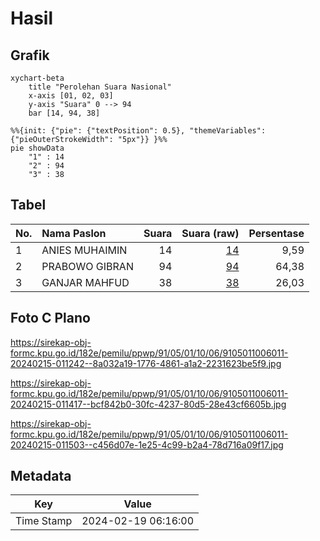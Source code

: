 # Hasil

## Grafik

```mermaid
xychart-beta
    title "Perolehan Suara Nasional"
    x-axis [01, 02, 03]
    y-axis "Suara" 0 --> 94
    bar [14, 94, 38]
```

```mermaid
%%{init: {"pie": {"textPosition": 0.5}, "themeVariables": {"pieOuterStrokeWidth": "5px"}} }%%
pie showData
    "1" : 14
    "2" : 94
    "3" : 38
```

## Tabel

| No. | Nama Paslon    | Suara | Suara (raw) | Persentase |
|:--- |:-------------- | -----:| -----------:| ----------:|
| 1   | ANIES MUHAIMIN | 14    | [14][p-1]   | 9,59       |
| 2   | PRABOWO GIBRAN | 94    | [94][p-2]   | 64,38      |
| 3   | GANJAR MAHFUD  | 38    | [38][p-3]   | 26,03      |


[p-1]: https://github.com/gigit-pemilu/pemilu-2024/blob/main/pilpres/hitung-suara/sub/91-papua/sub/05-kepulauan-yapen/sub/01-yapen-selatan/sub/1006-serui-jaya/sub/011-tps/sub/paslon-1.txt
[p-2]: https://github.com/gigit-pemilu/pemilu-2024/blob/main/pilpres/hitung-suara/sub/91-papua/sub/05-kepulauan-yapen/sub/01-yapen-selatan/sub/1006-serui-jaya/sub/011-tps/sub/paslon-2.txt
[p-3]: https://github.com/gigit-pemilu/pemilu-2024/blob/main/pilpres/hitung-suara/sub/91-papua/sub/05-kepulauan-yapen/sub/01-yapen-selatan/sub/1006-serui-jaya/sub/011-tps/sub/paslon-3.txt

## Foto C Plano

https://sirekap-obj-formc.kpu.go.id/182e/pemilu/ppwp/91/05/01/10/06/9105011006011-20240215-011242--8a032a19-1776-4861-a1a2-2231623be5f9.jpg

https://sirekap-obj-formc.kpu.go.id/182e/pemilu/ppwp/91/05/01/10/06/9105011006011-20240215-011417--bcf842b0-30fc-4237-80d5-28e43cf6605b.jpg

https://sirekap-obj-formc.kpu.go.id/182e/pemilu/ppwp/91/05/01/10/06/9105011006011-20240215-011503--c456d07e-1e25-4c99-b2a4-78d716a09f17.jpg


## Metadata

| Key        | Value               |
| ---------- | ------------------- |
| Time Stamp | 2024-02-19 06:16:00 |



